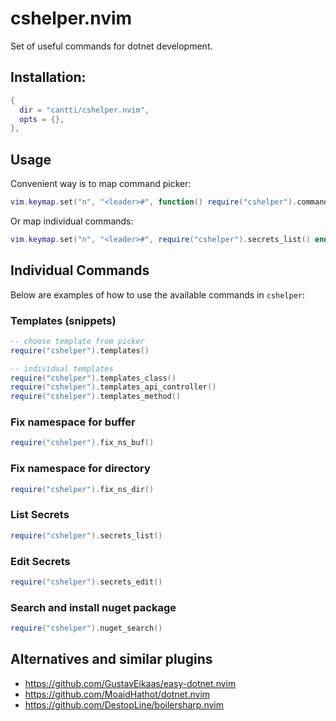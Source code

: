 # cshelper.nvim

Set of useful commands for dotnet development.

## Installation:

```lua
{
  dir = "cantti/cshelper.nvim",
  opts = {},
},

```

## Usage

Convenient way is to map command picker:

```lua
vim.keymap.set("n", "<leader>#", function() require("cshelper").commands() end)
```

Or map individual commands:

```lua
vim.keymap.set("n", "<leader>#", require("cshelper").secrets_list() end)
```

## Individual Commands

Below are examples of how to use the available commands in `cshelper`:

### Templates (snippets)

```lua
-- choose template from picker
require("cshelper").templates()

-- individual templates
require("cshelper").templates_class()
require("cshelper").templates_api_controller()
require("cshelper").templates_method()
```

### Fix namespace for buffer

```lua
require("cshelper").fix_ns_buf()
```

### Fix namespace for directory

```lua
require("cshelper").fix_ns_dir()
```

### List Secrets

```lua
require("cshelper").secrets_list()
```

### Edit Secrets

```lua
require("cshelper").secrets_edit()
```

### Search and install nuget package

```lua
require("cshelper").nuget_search()
```

## Alternatives and similar plugins

- https://github.com/GustavEikaas/easy-dotnet.nvim
- https://github.com/MoaidHathot/dotnet.nvim
- https://github.com/DestopLine/boilersharp.nvim
